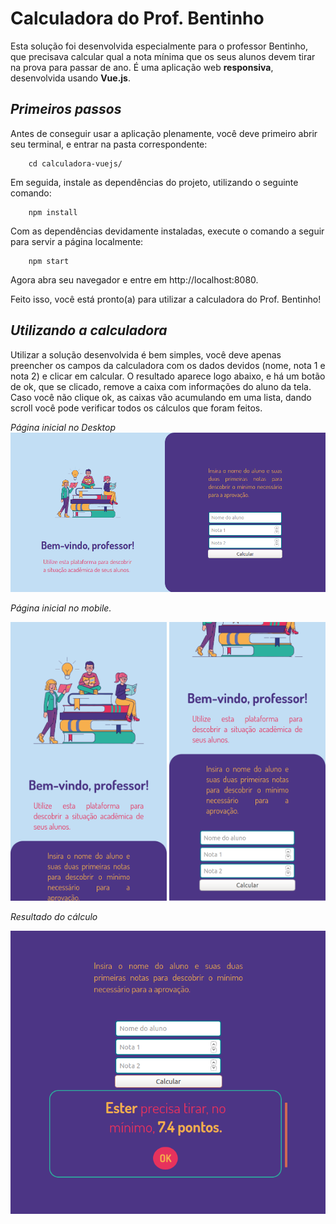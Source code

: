 # **Calculadora do Prof. Bentinho**

Esta solução foi desenvolvida especialmente para o professor Bentinho, que precisava calcular qual a nota mínima que os seus alunos devem tirar na prova para passar de ano.
É uma aplicação web **responsiva**, desenvolvida usando **Vue.js**.

## *Primeiros passos*

Antes de conseguir usar a aplicação plenamente, você deve primeiro abrir seu terminal, e entrar na pasta correspondente:

        cd calculadora-vuejs/

Em seguida, instale as dependências do projeto, utilizando o seguinte comando:

        npm install

Com as dependências devidamente instaladas, execute o comando a seguir para servir a página localmente:

        npm start

Agora abra seu navegador e entre em http://localhost:8080.

Feito isso, você está pronto(a) para utilizar a calculadora do Prof. Bentinho!

## *Utilizando a calculadora*

Utilizar a solução desenvolvida é bem simples, você deve apenas preencher os campos da calculadora com os dados devidos (nome, nota 1 e nota 2) e clicar em calcular.
O resultado aparece logo abaixo, e há um botão de ok, que se clicado, remove a caixa com informações do aluno da tela. Caso você não clique ok, as caixas vão acumulando em uma lista, dando scroll você pode verificar todos os cálculos que foram feitos. 


*Página inicial no Desktop*
<img src="./src/assets/inicial-desktop.png">

*Página inicial no mobile.*

<img src="./src/assets/mobile2.png" width="250px">
<img src="./src/assets/mobile1.png" width="250px">

*Resultado do cálculo*

<img src="./src/assets/resultado.png">
